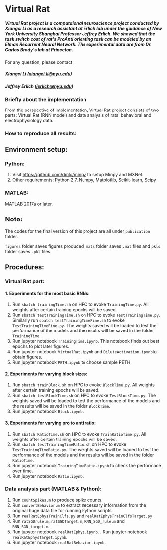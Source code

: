 # Virtual Rat

##### Virtual Rat project is a computaional neuroscience project  conducted by Xiangci Li as a research assistant at Erlich lab under the guidance of New York University Shanghai Professor Jeffrey Erlich. We showed that the task switch cost of rat's ProAnti orienting task can be modeled by an Elman Recurrent Neural Network. The experimental data are from Dr. Carlos Brody's lab at Princeton.

For any question, please contact

##### Xiangci Li (xiangci.li@nyu.edu)

##### Jeffrey Erlich (jerlich@nyu.edu)

### Briefly about the implementation

From the perspective of implementation, Virtual Rat project consists of two parts: Virtual Rat (RNN model) and data analysis of rats' behavioral and electrophysiology data.

### How to reproduce all results:

## Environment setup:

### Python:

1. Visit https://github.com/dmlc/minpy to setup Minpy and MXNet.
2. Other requirements: Python 2.7, Numpy, Matplotlib, Scikit-learn, Scipy

### MATLAB:

MATLAB 2017a or later.

## Note:

The codes for the final version of this project are all under `publication`  folder.

`figures`  folder saves figures produced. `mats` folder saves `.mat` files and `pkls` folder  saves `.pkl` files.

## Procedures:

### Virtual Rat part:

#### 1. Experiments for the most basic RNNs:

1. Run `sbatch trainingTime.sh` on HPC to evoke `TrainingTime.py`. All weights after certain training epochs will be saved.
2. Run `sbatch testTrainingTime.sh` on HPC to evoke `TestTrainingTime.py`. Similarly run `sbatch testTrainingTimeFine.sh` to evoke `TestTrainingTimeFine.py`. The weights saved will be loaded to test the performance of the models and the results will be saved in the folder `TrainingTime`.
3. Run jupyter notebook `TrainingTime.ipynb`. This notebook finds out best epochs to plot later figures.
4. Run jupyter notebook `VirtualRat.ipynb` and `DiluteActivation.ipynb`to obtain figures. 
5. Run jupyter notebook `PETH.ipynb` to choose sample PETH.

#### 2. Experiments for varying block sizes:

1. Run `sbatch trainBlock.sh` on HPC to evoke `BlockTime.py`. All weights after certain training epochs will be saved.
2. Run `sbatch testBlockTime.sh` on HPC to evoke `TestBlockTime.py`.  The weights saved will be loaded to test the performance of the models and the results will be saved in the folder `BlockTime`.
3. Run jupyter notebook `Block.ipynb`.

#### 3. Experiments for varying pro to anti ratio:

1. Run `sbatch RatioTime.sh` on HPC to evoke `TrainRatioTime.py`. All weights after certain training epochs will be saved.
2. Run `sbatch testTrainingTimeRatio.sh` on HPC to evoke `TestTrainingTimeRatio.py`.  The weights saved will be loaded to test the performance of the models and the results will be saved in the folder `RatioTime`.
3. Run jupyter notebook `TrainingTimeRatio.ipynb` to check the performace over time.
4. Run jupyter notebook `Ratio.ipynb`.



### Data analysis part (MATLAB & Python):

1. Run `countSpikes.m` to produce spike counts.
2. Run `convertBehavior.m` to extract necessary information from the original huge data file for running Python scripts.
3. Run `realRatEphysTrainClfs.py` and `realRatEphysTrainClfsTarget.py`
4. Run `ratSGDrule.m`,  `ratSGDTarget.m`,  `RNN_SGD_rule.m` and `RNN_SGD_target.m`.
5. Run jupyter notebook `realRatEphys.ipynb`.
   . Run jupyter notebook `realRatEphysTarget.ipynb`.	
6. Run jupyter notebook `realRatBehavior.ipynb`.

